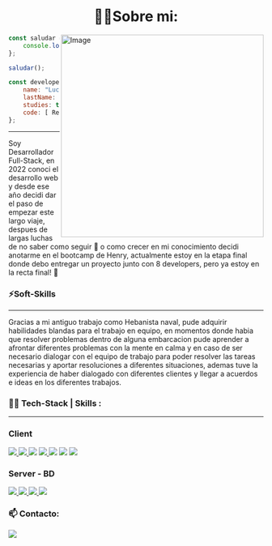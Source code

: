 <h1 align="center">👨‍💻Sobre mi:</h1>
    <img align="right" src="https://user-images.githubusercontent.com/74038190/213911110-aedbef38-a29f-4b6b-a65c-11608b4f75a5.gif" alt="Image" width="400px" />  
    
```javascript
const saludar = () => {
    console.log("Hola Mundo!👋")
};

saludar();
```
```javascript
const developer = {
    name: "Lucas",
    lastName: "Correa",
    studies: true,
    code: [ React, JavaScript, TypeScript, Node]
};
```
<hr/>
  <p>Soy Desarrollador Full-Stack, en 2022 conoci el desarrollo web y desde ese año decidi dar el paso de empezar este largo viaje, despues de largas luchas de no saber como seguir 🫠 o como crecer en mi conocimiento decidi anotarme en el bootcamp de Henry, actualmente estoy en la etapa final donde debo entregar un proyecto junto con 8 developers, pero ya estoy en la recta final! 🚀</p>
<h3>⚡Soft-Skills</h3>
<hr/>
<p>Gracias a mi antiguo trabajo como Hebanista naval, pude adquirir habilidades blandas para el trabajo en equipo, en momentos donde habia que resolver problemas dentro de alguna embarcacion pude aprender a afrontar diferentes problemas con la mente en calma y en caso de ser necesario dialogar con el equipo de trabajo para poder resolver las tareas necesarias y aportar resoluciones a diferentes situaciones, ademas tuve la experiencia de haber dialogado con diferentes clientes y llegar a acuerdos e ideas en los diferentes trabajos.</p>
<h3>👨‍💻 Tech-Stack | Skills :</h3>
<hr/>
</pre>
<h3>Client</h3>
<div>
  <a href="https://developer.mozilla.org/es/docs/Web/HTML" target="_blank">
    <img src="https://skillicons.dev/icons?i=html" /> 
  </a>
  <a href="https://developer.mozilla.org/es/docs/Web/CSS"  target="_blank">
    <img src="https://skillicons.dev/icons?i=css" />
    </a>
  <a href="https://developer.mozilla.org/es/docs/Web/JavaScript" target="_blank"><img src="https://skillicons.dev/icons?i=javascript" /></a> 
    <a href="https://www.typescriptlang.org/" target="_blank">
    <img src="https://skillicons.dev/icons?i=typescript" />
    </a>
    <a href="https://tailwindcss.com/" target="_blank">  <img src="https://skillicons.dev/icons?i=tailwind" /></a>
    <a href="https://es.react.dev/" target="_blank">  <img src="https://skillicons.dev/icons?i=react" /></a>
    <a href="https://nextjs.org/" target="_blank">
     <img src="https://skillicons.dev/icons?i=nextjs" />
    </a>
</div>
<h3>Server - BD </h3>
 <div>
     <a href="https://nodejs.org/es" target="_blank">
         <img src="https://skillicons.dev/icons?i=nodejs" />
     </a>
     <a href="https://expressjs.com/es/" target="_blank">
      <img src="https://skillicons.dev/icons?i=express" />
     </a>
     <a href="https://www.postgresql.org/" target="_blank">
      <img src="https://skillicons.dev/icons?i=postgres" />
     </a>    
     <a href="https://sequelize.org/" target="_blank">
       <img src="https://skillicons.dev/icons?i=sequelize" />
     </a>
</div>
<h3>📫 Contacto:</h3>
<a href="https://www.linkedin.com/in/lucasgastoncorrea/" target="_blank">
       <img src="https://skillicons.dev/icons?i=linkedin" />
     </a>
  
 
